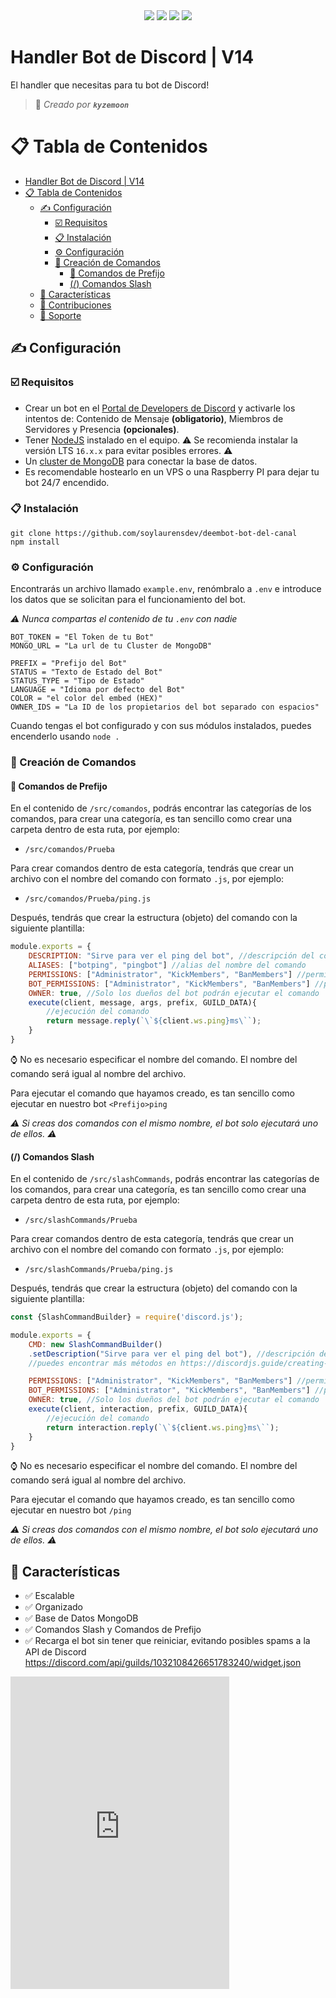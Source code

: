 <div align="center">
 <a href="https://discord.gg/UBpQKY3XqG" target="_blank"><img src="https://img.shields.io/maintenance/yes/2023?style=for-the-badge&label=MANTENIDO" /></a>
 <a href="https://discord.gg/UBpQKY3XqG" target="_blank"><img src="https://img.shields.io/discord/879397504075063297?color=blue&label=soporte&style=for-the-badge&logoColor=white" /></a>
 <a href="https://www.postgresql.org" target="_blank"><img src="https://img.shields.io/badge/MongoDB-%234ea94b.svg?style=for-the-badge&logo=mongodb&logoColor=white"/></a>
 <a href="https://www.nodejs.org" target="_blank"><img src="https://img.shields.io/badge/node.js-6DA55F?style=for-the-badge&logo=node.js&logoColor=white"/></a>
</div>

# Handler Bot de Discord | V14 

El handler que necesitas para tu bot de Discord!
> 👤 *Creado por **`kyzemoon`***

# 📋 Tabla de Contenidos

- [Handler Bot de Discord | V14](#handler-bot-de-discord--v14)
- [📋 Tabla de Contenidos](#-tabla-de-contenidos)
  - [✍ Configuración](#-configuración)
    - [☑️ Requisitos](#️-requisitos)
    - [📋 Instalación](#-instalación)
    - [⚙️ Configuración](#️-configuración)
    - [🔨 Creación de Comandos](#-creación-de-comandos)
      - [💬 Comandos de Prefijo](#-comandos-de-prefijo)
      - [(/) Comandos Slash](#-comandos-slash)
  - [💪 Características](#-características)
  - [💛 Contribuciones](#-contribuciones)
  - [🔰 Soporte](#-soporte)

## ✍ Configuración
### ☑️ Requisitos
- Crear un bot en el [Portal de Developers de Discord](https://discord.com/developers/applications) y activarle los intentos de: Contenido de Mensaje **(obligatorio)**, Miembros de Servidores y Presencia **(opcionales)**.
- Tener [NodeJS](https://nodejs.org) instalado en el equipo.
⚠️ Se recomienda instalar la versión LTS `16.x.x` para evitar posibles errores. ⚠️
- Un [cluster de MongoDB](https://www.mongodb.com/es/cloud/atlas/) para conectar la base de datos.
- Es recomendable hostearlo en un VPS o una Raspberry PI para dejar tu bot 24/7 encendido.

### 📋 Instalación
```git
git clone https://github.com/soylaurensdev/deembot-bot-del-canal
npm install
```

### ⚙️ Configuración
Encontrarás un archivo llamado `example.env`, renómbralo a `.env` e introduce los datos que se solicitan para el funcionamiento del bot.

*⚠️ Nunca compartas el contenido de tu `.env` con nadie*

```
BOT_TOKEN = "El Token de tu Bot"
MONGO_URL = "La url de tu Cluster de MongoDB"

PREFIX = "Prefijo del Bot"
STATUS = "Texto de Estado del Bot"
STATUS_TYPE = "Tipo de Estado"
LANGUAGE = "Idioma por defecto del Bot"
COLOR = "el color del embed (HEX)"
OWNER_IDS = "La ID de los propietarios del bot separado con espacios"
```

Cuando tengas el bot configurado y con sus módulos instalados, puedes encenderlo usando ```node .```

### 🔨 Creación de Comandos
#### 💬 Comandos de Prefijo
En el contenido de `/src/comandos`, podrás encontrar las categorías de los comandos, para crear una categoría, es tan sencillo como crear una carpeta dentro de esta ruta, por ejemplo:

- `/src/comandos/Prueba`

Para crear comandos dentro de esta categoría, tendrás que crear un archivo con el nombre del comando con formato `.js`, por ejemplo:

- `/src/comandos/Prueba/ping.js`

Después, tendrás que crear la estructura (objeto) del comando con la siguiente plantilla:

```js
module.exports = {
    DESCRIPTION: "Sirve para ver el ping del bot", //descripción del comando
    ALIASES: ["botping", "pingbot"] //alias del nombre del comando
    PERMISSIONS: ["Administrator", "KickMembers", "BanMembers"] //permisos que necesitará el usuario para ejecutar el comando
    BOT_PERMISSIONS: ["Administrator", "KickMembers", "BanMembers"] //permisos que necesitará el bot para ejecutar el comando
    OWNER: true, //Solo los dueños del bot podrán ejecutar el comando
    execute(client, message, args, prefix, GUILD_DATA){
        //ejecución del comando
        return message.reply(`\`${client.ws.ping}ms\``);
    }
}
```

⌚ No es necesario especificar el nombre del comando. El nombre del comando será igual al nombre del archivo.

Para ejecutar el comando que hayamos creado, es tan sencillo como ejecutar en nuestro bot `<Prefijo>ping`

*⚠️ Si creas dos comandos con el mismo nombre, el bot solo ejecutará uno de ellos. ⚠️*
#### (/) Comandos Slash
En el contenido de `/src/slashCommands`, podrás encontrar las categorías de los comandos, para crear una categoría, es tan sencillo como crear una carpeta dentro de esta ruta, por ejemplo:

- `/src/slashCommands/Prueba`

Para crear comandos dentro de esta categoría, tendrás que crear un archivo con el nombre del comando con formato `.js`, por ejemplo:

- `/src/slashCommands/Prueba/ping.js`

Después, tendrás que crear la estructura (objeto) del comando con la siguiente plantilla:

```js
const {SlashCommandBuilder} = require('discord.js');

module.exports = {
    CMD: new SlashCommandBuilder()
    .setDescription("Sirve para ver el ping del bot"), //descripción del comando
    //puedes encontrar más métodos en https://discordjs.guide/creating-your-bot/slash-commands.html

    PERMISSIONS: ["Administrator", "KickMembers", "BanMembers"] //permisos que necesitará el usuario para ejecutar el comando
    BOT_PERMISSIONS: ["Administrator", "KickMembers", "BanMembers"] //permisos que necesitará el bot para ejecutar el comando
    OWNER: true, //Solo los dueños del bot podrán ejecutar el comando
    execute(client, interaction, prefix, GUILD_DATA){
        //ejecución del comando
        return interaction.reply(`\`${client.ws.ping}ms\``);
    }
}
```

⌚ No es necesario especificar el nombre del comando. El nombre del comando será igual al nombre del archivo.

Para ejecutar el comando que hayamos creado, es tan sencillo como ejecutar en nuestro bot `/ping`

*⚠️ Si creas dos comandos con el mismo nombre, el bot solo ejecutará uno de ellos. ⚠️*

## 💪 Características

- ✅ Escalable
- ✅ Organizado
- ✅ Base de Datos MongoDB
- ✅ Comandos Slash y Comandos de Prefijo
- ✅ Recarga el bot sin tener que reiniciar, evitando posibles spams a la API de Discord
https://discord.com/api/guilds/1032108426651783240/widget.json
<iframe src="https://discord.com/widget?id=1032108426651783240&theme=dark" width="350" height="500" allowtransparency="true" frameborder="0" sandbox="allow-popups allow-popups-to-escape-sandbox allow-same-origin allow-scripts"></iframe>
